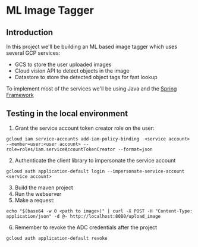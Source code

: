 # ML Image Tagger

## Introduction 
In this project we'll be building an ML based image tagger which uses several GCP services:
* GCS to store the user uploaded images
* Cloud vision API to detect objects in the image
* Datastore to store the detected object tags for fast lookup

To implement most of the services we'll be using Java and the [Spring Framework](https://docs.spring.io/spring-framework/reference/index.html)

## Testing in the local environment

1. Grant the service account token creator role on the user:

`gcloud iam service-accounts add-iam-policy-binding  <service account> --member=user:<user account> --role=roles/iam.serviceAccountTokenCreator --format=json`

2. Authenticate the client library to impersonate the service account

`gcloud auth application-default login --impersonate-service-account <service account>`

3. Build the maven project
4. Run the webserver
5. Make a request:

`echo "$(base64 -w 0 <path to image>)" | curl -X POST -H "Content-Type: application/json" -d @- http://localhost:8080/upload_image`

6. Remember to revoke the ADC credentials after the project

`gcloud auth application-default revoke`